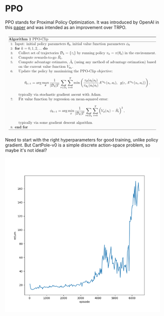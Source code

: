 # PPO

PPO stands for Proximal Policy Optimization. It was introduced by OpenAI in this [paper](https://arxiv.org/abs/1707.06347) and was intended as an improvement over TRPO.

![](ppo.png)

Need to start with the right hyperparameters for good training, unlike policy gradient. But CartPole-v0 is a simple discrete action-space problem, so maybe it's not ideal?

<p align="center"><img src="returns.png"></p>
